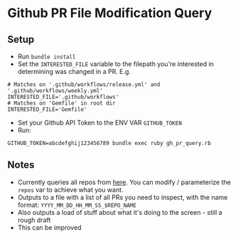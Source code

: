 # Github PR File Modification Query
## Setup
- Run `bundle install`
- Set the `INTERESTED_FILE` variable to the filepath you're interested in determining was changed in a PR. E.g.
```
# Matches on '.github/workflows/release.yml' and '.github/workflows/weekly.yml'
INTERESTED_FILE='.github/workflows'
# Matches on 'Gemfile' in root dir
INTERESTED_FILE='Gemfile'
```
- Set your Github API Token to the ENV VAR `GITHUB_TOKEN`
- Run:
```
GITHUB_TOKEN=abcdefghij123456789 bundle exec ruby gh_pr_query.rb
```

## Notes
- Currently queries all repos from [here](https://puppetlabs.github.io/iac/modules.json). You can modify / parameterize the `repos` var to achieve what you want.
- Outputs to a file with a list of all PRs you need to inspect, with the name format: `YYYY_MM_DD_HH_MM_SS_$REPO_NAME`
- Also outputs a load of stuff about what it's doing to the screen - still a rough draft
- This can be improved